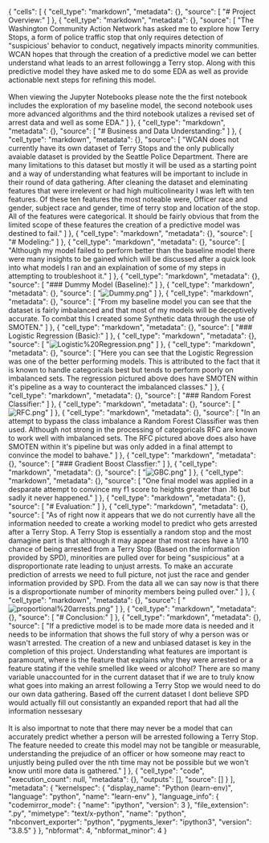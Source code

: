 {
 "cells": [
  {
   "cell_type": "markdown",
   "metadata": {},
   "source": [
    "# Project Overview:"
   ]
  },
  {
   "cell_type": "markdown",
   "metadata": {},
   "source": [
    "The Washington Community Action Network has asked me to explore how Terry Stops, a form of police traffic stop that only requires detection of \"suspicious' behavior to conduct, negatively impacts minority communities. WCAN hopes that through the creation of a predictive model we can better understand what leads to an arrest followingg a Terry stop. Along with this predictive model they have asked me to do some EDA as well as provide actionable next steps for refining this model. <br> <br> When viewing the Jupyter Notebooks please note the the first notebook includes the exploration of my baseline model, the second notebook uses more advanced algorithms and the third notebook utalizes a revised set of arrest data and well as some EDA."
   ]
  },
  {
   "cell_type": "markdown",
   "metadata": {},
   "source": [
    "# Business and Data Understanding:"
   ]
  },
  {
   "cell_type": "markdown",
   "metadata": {},
   "source": [
    "WCAN does not currently have its own dataset of Terry Stops and the only publically avaiable dataset is provided by the Seattle Police Department. There are many limitations to this dataset but mostly it will be used as a starting point and a way of understanding what features will be important to include in their round of data gathering. After cleaning the dataset and eleminating features that were irrelevent or had high multicolinearity I was left with ten features. Of these ten features the most noteable were, Officer race and gender, subject race and gender, time of terry stop and location of the stop. All of the features were categorical. It should be fairly obvious that from the limited scope of these features the creation of a predictive model was destined to fail."
   ]
  },
  {
   "cell_type": "markdown",
   "metadata": {},
   "source": [
    "# Modeling:"
   ]
  },
  {
   "cell_type": "markdown",
   "metadata": {},
   "source": [
    "Although my model failed to perform better than the baseline model there were many insights to be gained which will be discussed after a quick look into what models I ran and an explaination of some of my steps in attempting to troubleshoot it."
   ]
  },
  {
   "cell_type": "markdown",
   "metadata": {},
   "source": [
    "### Dummy Model (Baseline):"
   ]
  },
  {
   "cell_type": "markdown",
   "metadata": {},
   "source": [
    "![Dummy.png](attachment:./Image/Dummy.png)"
   ]
  },
  {
   "cell_type": "markdown",
   "metadata": {},
   "source": [
    "From my baseline model you can see that the dataset is fairly imbalanced and that most of my models will be deceptively accurate. To combat this I created some Synthetic data through the use of SMOTEN."
   ]
  },
  {
   "cell_type": "markdown",
   "metadata": {},
   "source": [
    "### Logistic Regression (Basic):"
   ]
  },
  {
   "cell_type": "markdown",
   "metadata": {},
   "source": [
    "![Logistic%20Regression.png](attachment:./Image/Logistic%20Regression.png)"
   ]
  },
  {
   "cell_type": "markdown",
   "metadata": {},
   "source": [
    "Here you can see that the Logistic Regression was one of the better performing models. This is attributed to the fact that it is known to handle categoricals best but tends to perform poorly on imbalanced sets. The regression pictured above does have SMOTEN within it's pipeline as a way to counteract the imbalanced classes."
   ]
  },
  {
   "cell_type": "markdown",
   "metadata": {},
   "source": [
    "### Random Forest Classifier:"
   ]
  },
  {
   "cell_type": "markdown",
   "metadata": {},
   "source": [
    "![RFC.png](attachment:./Image/RFC.png)"
   ]
  },
  {
   "cell_type": "markdown",
   "metadata": {},
   "source": [
    "In an attempt to bypass the class imbalance a Random Forest Classifier was then used. Although not strong in the processing of categoricals RFC are known to work well with imbalanced sets. The RFC pictured above does also have SMOTEN within it's pipeline but was only added in a final attempt to convince the model to bahave."
   ]
  },
  {
   "cell_type": "markdown",
   "metadata": {},
   "source": [
    "### Gradient Boost Classfier:"
   ]
  },
  {
   "cell_type": "markdown",
   "metadata": {},
   "source": [
    "![GBC.png](attachment:./Image/GBC.png)"
   ]
  },
  {
   "cell_type": "markdown",
   "metadata": {},
   "source": [
    "One final model was applied in a desparate attempt to convince my f1 score to heights greater than .16 but sadly it never happened."
   ]
  },
  {
   "cell_type": "markdown",
   "metadata": {},
   "source": [
    "# Evaluation:"
   ]
  },
  {
   "cell_type": "markdown",
   "metadata": {},
   "source": [
    "As of right now it appears that we do not currently have all the information needed to create a working model to predict who gets arrested after a Terry Stop. A Terry Stop is essentially a random stop and the most damagine part is that although it may appear that most races have a 1/10 chance of being arrested from a Terry Stop (Based on the information provided by SPD), minorities are pulled over for being \"suspicious\" at a disproportionate rate leading to unjust arrests. To make an accurate prediction of arrests we need to full picture, not just the race and gender information provided by SPD. From the data all we can say now is that there is a disproportionate number of minority members being pulled over."
   ]
  },
  {
   "cell_type": "markdown",
   "metadata": {},
   "source": [
    "![proportional%20arrests.png](attachment:./Image/proportional%20arrests.png)"
   ]
  },
  {
   "cell_type": "markdown",
   "metadata": {},
   "source": [
    "# Conclusion:"
   ]
  },
  {
   "cell_type": "markdown",
   "metadata": {},
   "source": [
    "If a predictive model is to be made more data is needed and it needs to be information that shows the full story of why a person was or wasn't arrested. The creation of a new and unbiased dataset is key in the completion of this project. Understanding what features are important is paramount, where is the feature that explains why they were arrested or a feature stating if the vehile smelled like weed or alcohol? There are so many variable unaccounted for in the current dataset that if we are to truly know what goes into making an arrest following a Terry Stop we would need to do our own data gathering. Based off the current dataset I dont believe SPD would actually fill out consistantly an expanded report that had all the information nessesary<br><br> It is also importnat to note that there may never be a model that can accurately predict whether a person will be arrested following a Terry Stop. The feature needed to create this model may not be tangible or measurable, understanding the prejudice of an officer or how someone may react to unjustly being pulled over the nth time may not be possible but we won't know until more data is gathered."
   ]
  },
  {
   "cell_type": "code",
   "execution_count": null,
   "metadata": {},
   "outputs": [],
   "source": []
  }
 ],
 "metadata": {
  "kernelspec": {
   "display_name": "Python (learn-env)",
   "language": "python",
   "name": "learn-env"
  },
  "language_info": {
   "codemirror_mode": {
    "name": "ipython",
    "version": 3
   },
   "file_extension": ".py",
   "mimetype": "text/x-python",
   "name": "python",
   "nbconvert_exporter": "python",
   "pygments_lexer": "ipython3",
   "version": "3.8.5"
  }
 },
 "nbformat": 4,
 "nbformat_minor": 4
}

